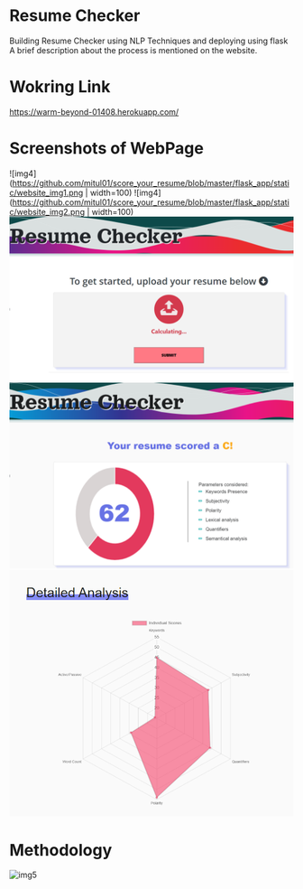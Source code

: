# Resume Checker
Building Resume Checker using NLP Techniques and deploying using flask
A brief description about the process is mentioned on the website.

# Wokring Link
https://warm-beyond-01408.herokuapp.com/

# Screenshots of WebPage
![img4](https://github.com/mitul01/score_your_resume/blob/master/flask_app/static/website_img1.png | width=100)
![img4](https://github.com/mitul01/score_your_resume/blob/master/flask_app/static/website_img2.png | width=100)
![img4](https://github.com/mitul01/score_your_resume/blob/master/flask_app/static/website_img3.png)
![img4](https://github.com/mitul01/score_your_resume/blob/master/flask_app/static/website_img4.png)
![img4](https://github.com/mitul01/score_your_resume/blob/master/flask_app/static/website_img5.png)


# Methodology
![img5](https://user-images.githubusercontent.com/19779081/50811547-dc7e4280-1334-11e9-8419-8e045d8d0c90.PNG)

